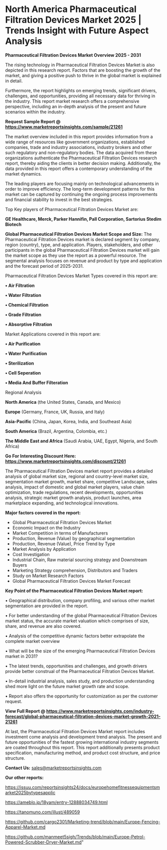 # North America Pharmaceutical Filtration Devices Market 2025 | Trends Insight with Future Aspect Analysis

<Strong> Pharmaceutical Filtration Devices Market Overview 2025 - 2031</strong>

The rising technology in Pharmaceutical Filtration Devices Market is also depicted in this research report. Factors that are boosting the growth of the market, and giving a positive push to thrive in the global market is explained in detail.

Furthermore, the report highlights on emerging trends, significant drivers, challenges, and opportunities, providing all necessary data for thriving in the industry. This report market research offers a comprehensive perspective, including an in-depth analysis of the present and future scenarios within the industry.

<strong>Request Sample Report @ <a href=https://www.marketreportsinsights.com/sample/21261>https://www.marketreportsinsights.com/sample/21261</a></strong>

The market overview included in this report provides information from a wide range of resources like government organizations, established companies, trade and industry associations, industry brokers and other such regulatory and non-regulatory bodies. The data acquired from these organizations authenticate the Pharmaceutical Filtration Devices research report, thereby aiding the clients in better decision making. Additionally, the data provided in this report offers a contemporary understanding of the market dynamics.

The leading players are focusing mainly on technological advancements in order to improve efficiency. The long-term development patterns for this market can be captured by continuing the ongoing process improvements and financial stability to invest in the best strategies.

Top Key players of Pharmaceutical Filtration Devices Market are:

<strong>GE Healthcare, Merck, Parker Hannifin, Pall Corporation, Sartorius Stedim Biotech</strong>

<strong><b>Global Pharmaceutical Filtration Devices Market Scope and Size:</b></strong>
The Pharmaceutical Filtration Devices market is declared segment by company, region (country), type, and application. Players, stakeholders, and other participants in the global Pharmaceutical Filtration Devices market will gain the market scope as they use the report as a powerful resource. The segmental analysis focuses on revenue and product by type and application and the forecast period of 2025-2031.

Pharmaceutical Filtration Devices Market Types covered in this report are:

<strong>• Air Filtration

• Water Filtration

• Chemical Filtration

• Grade Filtration

• Absorptive Filtration</strong>

Market Applications covered in this report are:

<strong>• Air Purification

• Water Purification

• Sterilization

• Cell Seperation

• Media And Buffer Filteration</strong> 

Regional Analysis

<strong>North America</strong> (the United States, Canada, and Mexico)

<strong>Europe</strong> (Germany, France, UK, Russia, and Italy)

<strong>Asia-Pacific</strong> (China, Japan, Korea, India, and Southeast Asia)

<strong>South America</strong> (Brazil, Argentina, Colombia, etc.)

<strong>The Middle East and Africa</strong> (Saudi Arabia, UAE, Egypt, Nigeria, and South Africa)

<strong>Go For Interesting Discount Here: <a href=https://www.marketreportsinsights.com/discount/21261>https://www.marketreportsinsights.com/discount/21261</a></strong>

The Pharmaceutical Filtration Devices market report provides a detailed analysis of global market size, regional and country-level market size, segmentation market growth, market share, competitive Landscape, sales analysis, impact of domestic and global market players, value chain optimization, trade regulations, recent developments, opportunities analysis, strategic market growth analysis, product launches, area marketplace expanding, and technological innovations.

<strong><b>Major factors covered in the report:</b></strong>
<ul>
  <li>Global Pharmaceutical Filtration Devices Market </li>
  <li>Economic Impact on the Industry</li>
  <li>Market Competition in terms of Manufacturers</li>
  <li>Production, Revenue (Value) by geographical segmentation</li>
  <li>Production, Revenue (Value), Price Trend by Type</li>
  <li>Market Analysis by Application</li>
  <li>Cost Investigation</li>
  <li>Industrial Chain, Raw material sourcing strategy and Downstream Buyers</li>
  <li>Marketing Strategy comprehension, Distributors and Traders</li>
  <li>Study on Market Research Factors</li>
  <li>Global Pharmaceutical Filtration Devices Market Forecast</li>
</ul>

<strong><b>Key Point of the Pharmaceutical Filtration Devices Market report:</b></strong>

• Geographical distribution, company profiling, and various other market segmentation are provided in the report.

• For better understanding of the global Pharmaceutical Filtration Devices market status, the accurate market valuation which comprises of size, share, and revenue are also covered.

• Analysis of the competitive dynamic factors better extrapolate the complete market overview

• What will be the size of the emerging Pharmaceutical Filtration Devices market in 2031?

• The latest trends, opportunities and challenges, and growth drivers provide better construal of the Pharmaceutical Filtration Devices Market.

• In-detail industrial analysis, sales study, and production understanding shed more light on the future market growth rate and scope.

• Report also offers the opportunity for customization as per the customer request.

<strong><b>View Full Report @ <a href=https://www.marketreportsinsights.com/industry-forecast/global-pharmaceutical-filtration-devices-market-growth-2021-21261>https://www.marketreportsinsights.com/industry-forecast/global-pharmaceutical-filtration-devices-market-growth-2021-21261</a></b></strong>


At last, the Pharmaceutical Filtration Devices Market report includes investment come analysis and development trend analysis. The present and future opportunities of the fastest growing international industry segments are coated throughout this report. This report additionally presents product specification, manufacturing method, and product cost structure, and price structure.

<strong>Contact Us:</strong>
sales@marketreportsinsights.com

<strong>Our other reports:</strong>

<a href=https://issuu.com/reportsinsights24/docs/europehomefitnessequipmentsmarket2025bytypesapplic>https://issuu.com/reportsinsights24/docs/europehomefitnessequipmentsmarket2025bytypesapplic</a>

<a href=https://ameblo.jp/18yam/entry-12888034749.html>https://ameblo.jp/18yam/entry-12888034749.html</a>

<a href=https://tanomuno.com/illust/489059>https://tanomuno.com/illust/489059</a>

<a href=https://github.com/cargo2301/Marketing-trend/blob/main/Europe-Fencing-Apparel-Market.md>https://github.com/cargo2301/Marketing-trend/blob/main/Europe-Fencing-Apparel-Market.md</a>

<a href=https://github.com/manmeet5sigh/Trends/blob/main/Europe-Petrol-Powered-Scrubber-Dryer-Market.md>https://github.com/manmeet5sigh/Trends/blob/main/Europe-Petrol-Powered-Scrubber-Dryer-Market.md</a>"

